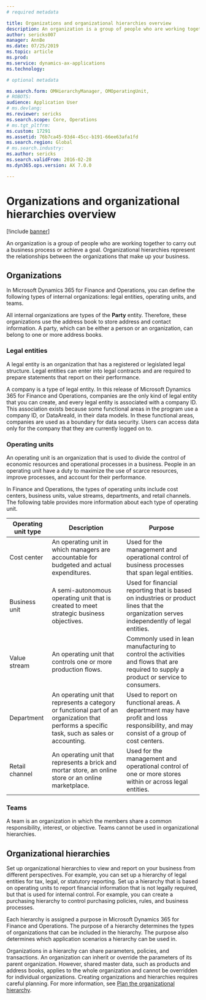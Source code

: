 ```yaml
---
# required metadata

title: Organizations and organizational hierarchies overview
description: An organization is a group of people who are working together to carry out a business process or achieve a goal. Organizational hierarchies represent the relationships between the organizations that make up your business.
author: sericks007
manager: AnnBe
ms.date: 07/25/2019
ms.topic: article
ms.prod: 
ms.service: dynamics-ax-applications
ms.technology: 

# optional metadata

ms.search.form: OMHierarchyManager, OMOperatingUnit,
# ROBOTS: 
audience: Application User
# ms.devlang: 
ms.reviewer: sericks
ms.search.scope: Core, Operations
# ms.tgt_pltfrm: 
ms.custom: 17291
ms.assetid: 76b7ca45-93d4-45cc-b191-66ee63afa1fd
ms.search.region: Global
# ms.search.industry: 
ms.author: sericks
ms.search.validFrom: 2016-02-28
ms.dyn365.ops.version: AX 7.0.0

---
```


# Organizations and organizational hierarchies overview

[!include [banner](../includes/banner.md)]

An organization is a group of people who are working together to carry out a business process or achieve a goal. Organizational hierarchies represent the relationships between the organizations that make up your business.

## Organizations

In Microsoft Dynamics 365 for Finance and Operations, you can define the following types of internal organizations: legal entities, operating units, and teams.

All internal organizations are types of the **Party** entity. Therefore, these organizations use the address book to store address and contact information. A party, which can be either a person or an organization, can belong to one or more address books.

### Legal entities

A legal entity is an organization that has a registered or legislated legal structure. Legal entities can enter into legal contracts and are required to prepare statements that report on their performance.

A company is a type of legal entity. In this release of Microsoft Dynamics 365 for Finance and Operations, companies are the only kind of legal entity that you can create, and every legal entity is associated with a company ID. This association exists because some functional areas in the program use a company ID, or DataAreaId, in their data models. In these functional areas, companies are used as a boundary for data security. Users can access data only for the company that they are currently logged on to.

### Operating units

An operating unit is an organization that is used to divide the control of economic resources and operational processes in a business. People in an operating unit have a duty to maximize the use of scarce resources, improve processes, and account for their performance.

In Finance and Operations, the types of operating units include cost centers, business units, value streams, departments, and retail channels. The following table provides more information about each type of operating unit.

| Operating unit type | Description | Purpose |
|---------------------|-------------|---------|
| Cost center         | An operating unit in which managers are accountable for budgeted and actual expenditures. | Used for the management and operational control of business processes that span legal entities. |
| Business unit       | A semi-autonomous operating unit that is created to meet strategic business objectives. | Used for financial reporting that is based on industries or product lines that the organization serves independently of legal entities. |
| Value stream        | An operating unit that controls one or more production flows. | Commonly used in lean manufacturing to control the activities and flows that are required to supply a product or service to consumers. |
| Department          | An operating unit that represents a category or functional part of an organization that performs a specific task, such as sales or accounting. | Used to report on functional areas. A department may have profit and loss responsibility, and may consist of a group of cost centers. |
| Retail channel      | An operating unit that represents a brick and mortar store, an online store or an online marketplace. | Used for the management and operational control of one or more stores within or across legal entities. |

### Teams

A team is an organization in which the members share a common responsibility, interest, or objective. Teams cannot be used in organizational hierarchies.

## Organizational hierarchies

Set up organizational hierarchies to view and report on your business from different perspectives. For example, you can set up a hierarchy of legal entities for tax, legal, or statutory reporting. Set up a hierarchy that is based on operating units to report financial information that is not legally required, but that is used for internal control. For example, you can create a purchasing hierarchy to control purchasing policies, rules, and business processes.

Each hierarchy is assigned a purpose in Microsoft Dynamics 365 for Finance and Operations. The purpose of a hierarchy determines the types of organizations that can be included in the hierarchy. The purpose also determines which application scenarios a hierarchy can be used in.

Organizations in a hierarchy can share parameters, policies, and transactions. An organization can inherit or override the parameters of its parent organization. However, shared master data, such as products and address books, applies to the whole organization and cannot be overridden for individual organizations. Creating organizations and hierarchies requires careful planning. For more information, see [Plan the organizational hierarchy](plan-organizational-hierarchy.md).
